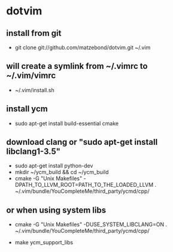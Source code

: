 dotvim
===============

install from git
---------------
- git clone git://github.com/matzebond/dotvim.git ~/.vim

will create a symlink from ~/.vimrc to ~/.vim/vimrc
---------------
- ~/.vim/install.sh

install ycm
---------------
- sudo apt-get install build-essential cmake

download clang or "sudo apt-get install libclang1-3.5"
---------------
- sudo apt-get install python-dev
- mkdir ~/ycm_build && cd ~/ycm_build
- cmake -G "Unix Makefiles" -DPATH_TO_LLVM_ROOT=PATH_TO_THE_LOADED_LLVM . ~/.vim/bundle/YouCompleteMe/third_party/ycmd/cpp/

or when using system libs
---------------
- cmake -G "Unix Makefiles" -DUSE_SYSTEM_LIBCLANG=ON . ~/.vim/bundle/YouCompleteMe/third_party/ycmd/cpp/

- make ycm_support_libs
